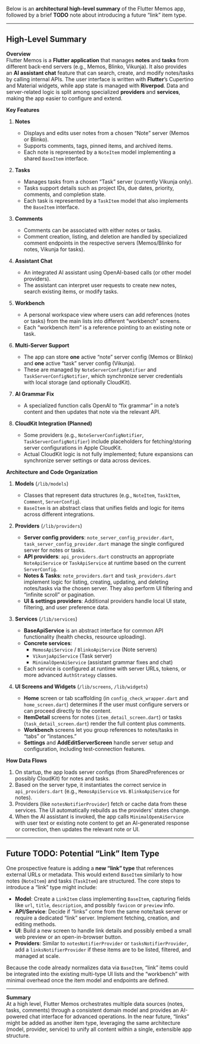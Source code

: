 Below is an **architectural high-level summary** of the Flutter Memos app, followed by a brief **TODO** note about introducing a future “link” item type.

---

## High-Level Summary

**Overview**  
Flutter Memos is a **Flutter application** that manages **notes** and **tasks** from different back-end servers (e.g., Memos, Blinko, Vikunja). It also provides an **AI assistant chat** feature that can search, create, and modify notes/tasks by calling internal APIs. The user interface is written with **Flutter**’s Cupertino and Material widgets, while app state is managed with **Riverpod**. Data and server-related logic is split among specialized **providers** and **services**, making the app easier to configure and extend.

**Key Features**  
1. **Notes**  
   - Displays and edits user notes from a chosen “Note” server (Memos or Blinko).  
   - Supports comments, tags, pinned items, and archived items.  
   - Each note is represented by a `NoteItem` model implementing a shared `BaseItem` interface.

2. **Tasks**  
   - Manages tasks from a chosen “Task” server (currently Vikunja only).  
   - Tasks support details such as project IDs, due dates, priority, comments, and completion state.  
   - Each task is represented by a `TaskItem` model that also implements the `BaseItem` interface.

3. **Comments**  
   - Comments can be associated with either notes or tasks.  
   - Comment creation, listing, and deletion are handled by specialized comment endpoints in the respective servers (Memos/Blinko for notes, Vikunja for tasks).

4. **Assistant Chat**  
   - An integrated AI assistant using OpenAI-based calls (or other model providers).  
   - The assistant can interpret user requests to create new notes, search existing items, or modify tasks.

5. **Workbench**  
   - A personal workspace view where users can add references (notes or tasks) from the main lists into different “workbench” screens.  
   - Each “workbench item” is a reference pointing to an existing note or task.

6. **Multi-Server Support**  
   - The app can store **one** active “note” server config (Memos or Blinko) and **one** active “task” server config (Vikunja).  
   - These are managed by `NoteServerConfigNotifier` and `TaskServerConfigNotifier`, which synchronize server credentials with local storage (and optionally CloudKit).

7. **AI Grammar Fix**  
   - A specialized function calls OpenAI to “fix grammar” in a note’s content and then updates that note via the relevant API.

8. **CloudKit Integration (Planned)**  
   - Some providers (e.g., `NoteServerConfigNotifier`, `TaskServerConfigNotifier`) include placeholders for fetching/storing server configurations in Apple CloudKit.  
   - Actual CloudKit logic is not fully implemented; future expansions can synchronize server settings or data across devices.

**Architecture and Code Organization**  
1. **Models** (`/lib/models`)  
   - Classes that represent data structures (e.g., `NoteItem`, `TaskItem`, `Comment`, `ServerConfig`).  
   - `BaseItem` is an abstract class that unifies fields and logic for items across different integrations.

2. **Providers** (`/lib/providers`)  
   - **Server config providers**: `note_server_config_provider.dart`, `task_server_config_provider.dart` manage the single configured server for notes or tasks.  
   - **API providers**: `api_providers.dart` constructs an appropriate `NoteApiService` or `TaskApiService` at runtime based on the current `ServerConfig`.  
   - **Notes & Tasks**: `note_providers.dart` and `task_providers.dart` implement logic for listing, creating, updating, and deleting notes/tasks via the chosen server. They also perform UI filtering and “infinite scroll” or pagination.  
   - **UI & settings providers**: Additional providers handle local UI state, filtering, and user preference data.

3. **Services** (`/lib/services`)  
   - **BaseApiService** is an abstract interface for common API functionality (health checks, resource uploading).  
   - **Concrete services**:  
     - `MemosApiService` / `BlinkoApiService` (Note servers)  
     - `VikunjaApiService` (Task server)  
     - `MinimalOpenAiService` (assistant grammar fixes and chat)  
   - Each service is configured at runtime with server URLs, tokens, or more advanced `AuthStrategy` classes.

4. **UI Screens and Widgets** (`/lib/screens`, `/lib/widgets`)  
   - **Home** screen or tab scaffolding (in `config_check_wrapper.dart` and `home_screen.dart`) determines if the user must configure servers or can proceed directly to the content.  
   - **ItemDetail** screens for notes (`item_detail_screen.dart`) or tasks (`task_detail_screen.dart`) render the full content plus comments.  
   - **Workbench** screens let you group references to notes/tasks in “tabs” or “instances.”  
   - **Settings** and **AddEditServerScreen** handle server setup and configuration, including test-connection features.

**How Data Flows**  
1. On startup, the app loads server configs (from SharedPreferences or possibly CloudKit) for notes and tasks.  
2. Based on the server type, it instantiates the correct service in `api_providers.dart` (e.g., `MemosApiService` vs. `BlinkoApiService` for notes).  
3. Providers (like `notesNotifierProvider`) fetch or cache data from these services. The UI automatically rebuilds as the providers’ states change.  
4. When the AI assistant is invoked, the app calls `MinimalOpenAiService` with user text or existing note content to get an AI-generated response or correction, then updates the relevant note or UI.

---

## Future TODO: Potential “Link” Item Type

One prospective feature is adding a **new “link” type** that references external URLs or metadata. This would extend `BaseItem` similarly to how notes (`NoteItem`) and tasks (`TaskItem`) are structured. The core steps to introduce a “link” type might include:

- **Model**: Create a `LinkItem` class implementing `BaseItem`, capturing fields like `url`, `title`, `description`, and possibly `favicon` or `preview` info.  
- **API/Service**: Decide if “links” come from the same note/task server or require a dedicated “link” server. Implement fetching, creation, and editing methods.  
- **UI**: Build a new screen to handle link details and possibly embed a small web preview or an open-in-browser button.  
- **Providers**: Similar to `notesNotifierProvider` or `tasksNotifierProvider`, add a `linksNotifierProvider` if these items are to be listed, filtered, and managed at scale.  

Because the code already normalizes data via `BaseItem`, “link” items could be integrated into the existing multi-type UI lists and the “workbench” with minimal overhead once the item model and endpoints are defined.

---

**Summary**  
At a high level, Flutter Memos orchestrates multiple data sources (notes, tasks, comments) through a consistent domain model and provides an AI-powered chat interface for advanced operations. In the near future, “links” might be added as another item type, leveraging the same architecture (model, provider, service) to unify all content within a single, extensible app structure.
